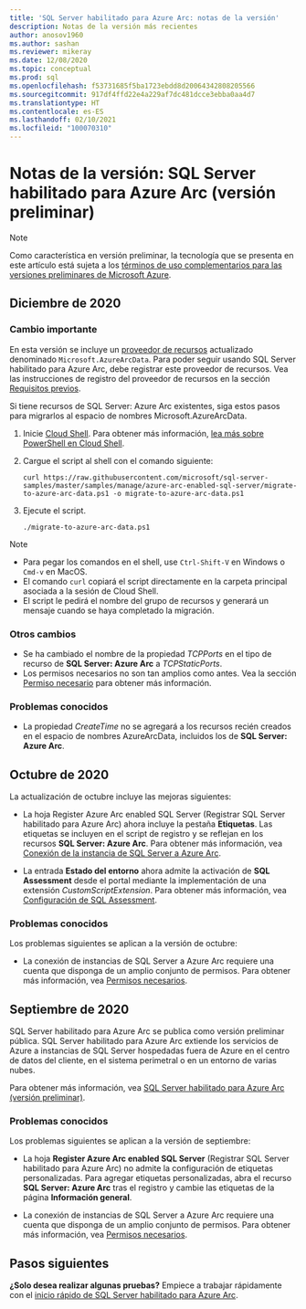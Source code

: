 ```yaml
---
title: 'SQL Server habilitado para Azure Arc: notas de la versión'
description: Notas de la versión más recientes
author: anosov1960
ms.author: sashan
ms.reviewer: mikeray
ms.date: 12/08/2020
ms.topic: conceptual
ms.prod: sql
ms.openlocfilehash: f53731685f5ba1723ebdd8d20064342808205566
ms.sourcegitcommit: 917df4ffd22e4a229af7dc481dcce3ebba0aa4d7
ms.translationtype: HT
ms.contentlocale: es-ES
ms.lasthandoff: 02/10/2021
ms.locfileid: "100070310"
---
```

# <a name="release-notes---azure-arc-enabled-sql-server-preview"></a>Notas de la versión: SQL Server habilitado para Azure Arc (versión preliminar)

> [!NOTE]
> Como característica en versión preliminar, la tecnología que se presenta en este artículo está sujeta a los [términos de uso complementarios para las versiones preliminares de Microsoft Azure](https://azure.microsoft.com/support/legal/preview-supplemental-terms/).

## <a name="december-2020"></a>Diciembre de 2020

### <a name="breaking-change"></a>Cambio importante

En esta versión se incluye un [proveedor de recursos](/azure/azure-resource-manager/management/azure-services-resource-providers) actualizado denominado `Microsoft.AzureArcData`. Para poder seguir usando SQL Server habilitado para Azure Arc, debe registrar este proveedor de recursos. Vea las instrucciones de registro del proveedor de recursos en la sección [Requisitos previos](connect.md#prerequisites).

Si tiene recursos de SQL Server: Azure Arc existentes, siga estos pasos para migrarlos al espacio de nombres Microsoft.AzureArcData.

1. Inicie [Cloud Shell](https://shell.azure.com/). Para obtener más información, [lea más sobre PowerShell en Cloud Shell](/azure/cloud-shell/quickstart-powershell).

2. Cargue el script al shell con el comando siguiente:

    ```console
    curl https://raw.githubusercontent.com/microsoft/sql-server-samples/master/samples/manage/azure-arc-enabled-sql-server/migrate-to-azure-arc-data.ps1 -o migrate-to-azure-arc-data.ps1
    ```
3. Ejecute el script.  

    ```console
   ./migrate-to-azure-arc-data.ps1
    ```

> [!NOTE]
> - Para pegar los comandos en el shell, use `Ctrl-Shift-V` en Windows o `Cmd-v` en MacOS.
> - El comando `curl` copiará el script directamente en la carpeta principal asociada a la sesión de Cloud Shell.
> - El script le pedirá el nombre del grupo de recursos y generará un mensaje cuando se haya completado la migración.

### <a name="other-changes"></a>Otros cambios

* Se ha cambiado el nombre de la propiedad *TCPPorts* en el tipo de recurso de **SQL Server: Azure Arc** a *TCPStaticPorts*.
* Los permisos necesarios no son tan amplios como antes. Vea la sección [Permiso necesario](overview.md#required-permissions) para obtener más información.

### <a name="known-issues"></a>Problemas conocidos

* La propiedad *CreateTime* no se agregará a los recursos recién creados en el espacio de nombres AzureArcData, incluidos los de **SQL Server: Azure Arc**.

## <a name="october-2020"></a>Octubre de 2020

La actualización de octubre incluye las mejoras siguientes:

* La hoja Register Azure Arc enabled SQL Server (Registrar SQL Server habilitado para Azure Arc) ahora incluye la pestaña **Etiquetas**. Las etiquetas se incluyen en el script de registro y se reflejan en los recursos **SQL Server: Azure Arc**. Para obtener más información, vea [Conexión de la instancia de SQL Server a Azure Arc](connect.md).

* La entrada **Estado del entorno** ahora admite la activación de **SQL Assessment** desde el portal mediante la implementación de una extensión *CustomScriptExtension*. Para obtener más información, vea [Configuración de SQL Assessment](assess.md#run-on-demand-sql-assessment).

### <a name="known-issues"></a>Problemas conocidos

Los problemas siguientes se aplican a la versión de octubre:

* La conexión de instancias de SQL Server a Azure Arc requiere una cuenta que disponga de un amplio conjunto de permisos. Para obtener más información, vea [Permisos necesarios](overview.md#required-permissions).

## <a name="september-2020"></a>Septiembre de 2020

SQL Server habilitado para Azure Arc se publica como versión preliminar pública. SQL Server habilitado para Azure Arc extiende los servicios de Azure a instancias de SQL Server hospedadas fuera de Azure en el centro de datos del cliente, en el sistema perimetral o en un entorno de varias nubes.

Para obtener más información, vea [SQL Server habilitado para Azure Arc (versión preliminar)](overview.md).

### <a name="known-issues"></a>Problemas conocidos

Los problemas siguientes se aplican a la versión de septiembre:

* La hoja **Register Azure Arc enabled SQL Server** (Registrar SQL Server habilitado para Azure Arc) no admite la configuración de etiquetas personalizadas. Para agregar etiquetas personalizadas, abra el recurso **SQL Server: Azure Arc** tras el registro y cambie las etiquetas de la página **Información general**.

* La conexión de instancias de SQL Server a Azure Arc requiere una cuenta que disponga de un amplio conjunto de permisos. Para obtener más información, vea [Permisos necesarios](overview.md#required-permissions).

## <a name="next-steps"></a>Pasos siguientes

**¿Solo desea realizar algunas pruebas?**  Empiece a trabajar rápidamente con el [inicio rápido de SQL Server habilitado para Azure Arc](https://aka.ms/AzureArcSqlServerJumpstart).
